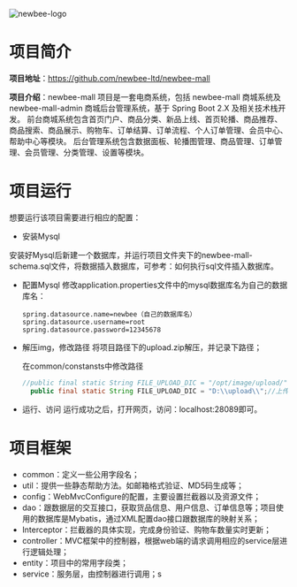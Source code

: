 ![newbee-logo](https://newbee-mall.oss-cn-beijing.aliyuncs.com/poster/product/newbee-logo.png?x-oss-process=image/resize,h_240,w_480)

# 项目简介
**项目地址**：https://github.com/newbee-ltd/newbee-mall

**项目介绍**：newbee-mall 项目是一套电商系统，包括 newbee-mall 商城系统及 newbee-mall-admin 商城后台管理系统，基于 Spring Boot 2.X 及相关技术栈开发。 前台商城系统包含首页门户、商品分类、新品上线、首页轮播、商品推荐、商品搜索、商品展示、购物车、订单结算、订单流程、个人订单管理、会员中心、帮助中心等模块。 后台管理系统包含数据面板、轮播图管理、商品管理、订单管理、会员管理、分类管理、设置等模块。

# 项目运行
想要运行该项目需要进行相应的配置：

* 安装Mysql

安装好Mysql后新建一个数据库，并运行项目文件夹下的newbee-mall-schema.sql文件，将数据插入数据库，可参考：如何执行sql文件插入数据库。

* 配置Mysql
修改application.properties文件中的mysql数据库名为自己的数据库名：
    ```properties
    spring.datasource.name=newbee（自己的数据库名）
    spring.datasource.username=root
    spring.datasource.password=12345678
    ```
* 解压img，修改路径
  将项目路径下的upload.zip解压，并记录下路径；

  在common/constansts中修改路径
  ```java
  //public final static String FILE_UPLOAD_DIC = "/opt/image/upload/";//上传文件的默认url前缀，根据部署设置自行修改
    public final static String FILE_UPLOAD_DIC = "D:\\upload\\";//上传文件的默认url前缀，根据部署设置自行修改
  ```
* 运行、访问
  运行成功之后，打开网页，访问：localhost:28089即可。



# 项目框架
* common：定义一些公用字段名；
* util：提供一些静态帮助方法。如邮箱格式验证、MD5码生成等；
* config：WebMvcConfigure的配置，主要设置拦截器以及资源文件；
* dao：跟数据层的交互接口，获取货品信息、用户信息、订单信息等；项目使用的数据库是Mybatis，通过XML配置dao接口跟数据库的映射关系；
* Interceptor：拦截器的具体实现，完成身份验证、购物车数量实时更新；
* controller：MVC框架中的控制器，根据web端的请求调用相应的service层进行逻辑处理；
* entity：项目中的常用字段类；
* service：服务层，由控制器进行调用；s